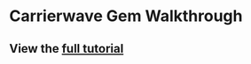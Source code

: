 # Carrierwave Gem Walkthrough

## View the [full tutorial](http://rails.devcamp.com/trails/ruby-gem-walkthroughs/campsites/image-media-gems/guides/carrierwave-tutorial)